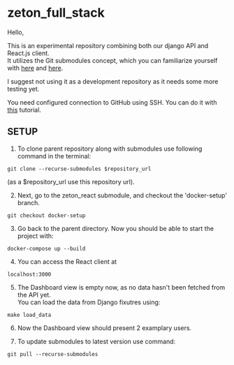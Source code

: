 # zeton_full_stack
Hello,

This is an experimental repository combining both our django API and React.js client.  
It utilizes the Git submodules concept, which you can familiarize yourself with [here](https://git-scm.com/book/en/v2/Git-Tools-Submodules)  and [here](https://medium.com/fiverr-engineering/working-with-git-submodules-ec6210801e07).


I suggest not using it as a development repository as it needs some more testing yet.  

You need configured connection to GitHub using SSH. You can do it with [this](https://docs.github.com/en/github/authenticating-to-github/connecting-to-github-with-ssh) tutorial.

## SETUP
1. To clone parent repository along with submodules use following command in the terminal:
```
git clone --recurse-submodules $repository_url
```  
(as a $repository_url use this repository url).   

2. Next, go to the zeton_react submodule, and checkout the 'docker-setup' branch.
```
git checkout docker-setup
```

3. Go back to the parent directory. Now you should be able to start the project with:   
```
docker-compose up --build
```  
4. You can access the React client at  
```
localhost:3000
```

5. The Dashboard view is empty now, as no data hasn't been fetched from the API yet.  
You can load the data from Django fixutres using:  
```
make load_data
```
6. Now the Dashboard view should present 2 examplary users.


7. To update submodules to latest version use command:  
```
git pull --recurse-submodules
```

